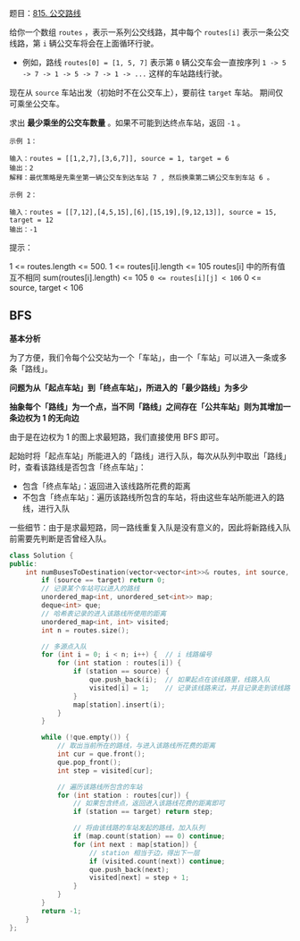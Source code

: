 题目：[815. 公交路线](https://leetcode.cn/problems/bus-routes/)

给你一个数组 `routes` ，表示一系列公交线路，其中每个 `routes[i]` 表示一条公交线路，第 `i` 辆公交车将会在上面循环行驶。

- 例如，路线 `routes[0] = [1, 5, 7]` 表示第 `0` 辆公交车会一直按序列 `1 -> 5 -> 7 -> 1 -> 5 -> 7 -> 1 -> ...` 这样的车站路线行驶。

现在从 `source` 车站出发（初始时不在公交车上），要前往 `target` 车站。 期间仅可乘坐公交车。

求出 **最少乘坐的公交车数量** 。如果不可能到达终点车站，返回 `-1` 。

```
示例 1：

输入：routes = [[1,2,7],[3,6,7]], source = 1, target = 6
输出：2
解释：最优策略是先乘坐第一辆公交车到达车站 7 , 然后换乘第二辆公交车到车站 6 。 

示例 2：

输入：routes = [[7,12],[4,5,15],[6],[15,19],[9,12,13]], source = 15, target = 12
输出：-1
```

提示：

1 <= routes.length <= 500.
1 <= routes[i].length <= 105
routes[i] 中的所有值 互不相同
sum(routes[i].length) <= 105
`0 <= routes[i][j] < 106`
0 <= source, target < 106

## BFS

**基本分析**

为了方便，我们令每个公交站为一个「车站」，由一个「车站」可以进入一条或多条「路线」。

**问题为从「起点车站」到「终点车站」，所进入的「最少路线」为多少**

**抽象每个「路线」为一个点，当不同「路线」之间存在「公共车站」则为其增加一条边权为 1 的无向边**

由于是在边权为 1 的图上求最短路，我们直接使用 BFS 即可。

起始时将「起点车站」所能进入的「路线」进行入队，每次从队列中取出「路线」时，查看该路线是否包含「终点车站」：

- 包含「终点车站」：返回进入该线路所花费的距离
- 不包含「终点车站」：遍历该路线所包含的车站，将由这些车站所能进入的路线，进行入队

一些细节：由于是求最短路，同一路线重复入队是没有意义的，因此将新路线入队前需要先判断是否曾经入队。

```c++
class Solution {
public:
    int numBusesToDestination(vector<vector<int>>& routes, int source, int target) {
        if (source == target) return 0;
        // 记录某个车站可以进入的路线
        unordered_map<int, unordered_set<int>> map;
        deque<int> que;
        // 哈希表记录的进入该路线所使用的距离
        unordered_map<int, int> visited;
        int n = routes.size();

        // 多源点入队
        for (int i = 0; i < n; i++) {  // i 线路编号
            for (int station : routes[i]) {
                if (station == source) {
                    que.push_back(i);  // 如果起点在该线路里，线路入队
                    visited[i] = 1;    // 记录该线路来过，并且记录走到该线路的最短距离
                }
                map[station].insert(i);
            }
        }

        while (!que.empty()) {
            // 取出当前所在的路线，与进入该路线所花费的距离
            int cur = que.front();
            que.pop_front();
            int step = visited[cur];

            // 遍历该路线所包含的车站
            for (int station : routes[cur]) {
                // 如果包含终点，返回进入该路线花费的距离即可
                if (station == target) return step;

                // 将由该线路的车站发起的路线，加入队列
                if (map.count(station) == 0) continue;
                for (int next : map[station]) {
                    // station 相当于边，得出下一层
                    if (visited.count(next)) continue;
                    que.push_back(next);
                    visited[next] = step + 1;
                }
            }
        }
        return -1;
    }
};
```

